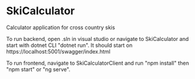 # SkiCalculator
Calculator application for cross country skis

To run backend, open .sln in visual studio or navigate to SkiCalculator and start with dotnet CLI "dotnet run".
It should start on https://localhost:5001/swagger/index.html

To run frontend, navigate to SkiCalculatorClient and run "npm install" then "npm start" or "ng serve".
